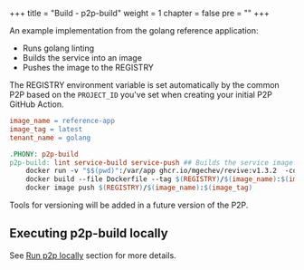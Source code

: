 +++
title = "Build - p2p-build"
weight = 1
chapter = false
pre = ""
+++

An example implementation from the golang reference application:

* Runs golang linting
* Builds the service into an image
* Pushes the image to the REGISTRY

The REGISTRY environment variable is set automatically by the common P2P based on the `PROJECT_ID` you've set when creating your initial P2P GitHub Action.

```makefile
image_name = reference-app
image_tag = latest
tenant_name = golang

.PHONY: p2p-build
p2p-build: lint service-build service-push ## Builds the service image and pushes it to the registry
    docker run -v "$$(pwd)":/var/app ghcr.io/mgechev/revive:v1.3.2  -config /var/app/revive.toml -formatter stylish  ./var/app/cmd/service ./var/app/cmd/handler
    docker build --file Dockerfile --tag $(REGISTRY)/$(image_name):$(image_tag) .
    docker image push $(REGISTRY)/$(image_name):$(image_tag)
```

Tools for versioning will be added in a future version of the P2P.

## Executing p2p-build locally

See [Run p2p locally](https://docs.gcp-prod.cecg.platform.cecg.io/p2p/p2p-locally/) section for more details.

